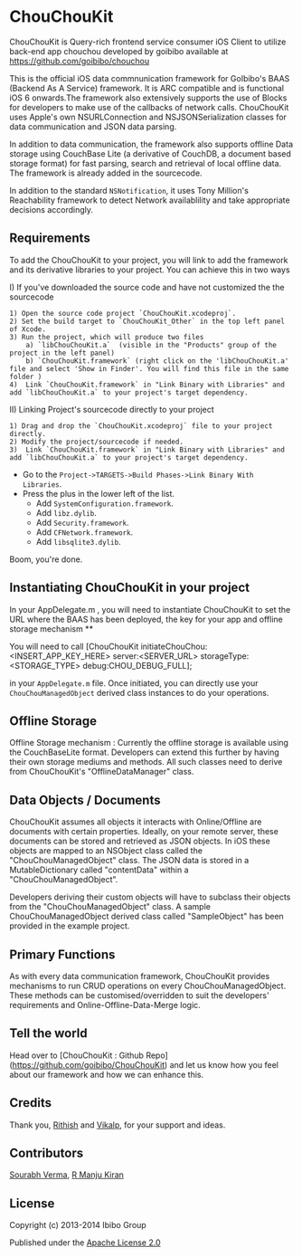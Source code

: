# ChouChouKit

ChouChouKit is Query-rich frontend service consumer iOS Client to utilize back-end app chouchou developed by goibibo available at 
https://github.com/goibibo/chouchou

This is the official iOS data commnunication framework for GoIbibo's BAAS (Backend As A Service) framework. It is ARC compatible and is functional iOS 6 onwards.The framework also extensively supports the use of Blocks for developers to make use of the callbacks of network calls. ChouChouKit uses Apple's own NSURLConnection and NSJSONSerialization classes for data communication and JSON data parsing. 

In addition to data communication, the framework also supports offline Data storage using CouchBase Lite (a derivative of CouchDB, a document based storage format) for fast parsing, search and retrieval of local offline data. The framework is already added in the sourcecode. 

In addition to the standard `NSNotification`, it uses Tony Million's Reachability framework to detect Network availablility and take appropriate decisions accordingly.


## Requirements

To add the ChouChouKit to your project, you will link to add the framework and its derivative libraries to your project.
You can achieve this in two ways

I) If you've downloaded the source code and have not customized the the sourcecode

	1) Open the source code project `ChouChouKit.xcodeproj`.
	2) Set the build target to `ChouChouKit_Other` in the top left panel of Xcode.
	3) Run the project, which will produce two files
		a) `libChouChouKit.a`  (visible in the "Products" group of the project in the left panel)
		b) `ChouChouKit.framework` (right click on the 'libChouChouKit.a' file and select 'Show in Finder'. You will find this file in the same folder )
	4)	Link `ChouChouKit.framework` in "Link Binary with Libraries" and add `libChouChouKit.a` to your project's target dependency.

II) Linking Project's sourcecode directly to your project

	1) Drag and drop the `ChouChouKit.xcodeproj` file to your project directly.
	2) Modify the project/sourcecode if needed.
	3)	Link `ChouChouKit.framework` in "Link Binary with Libraries" and add `libChouChouKit.a` to your project's target dependency.


* Go to the `Project->TARGETS->Build Phases->Link Binary With Libraries`.
* Press the plus in the lower left of the list.
	* Add `SystemConfiguration.framework`.
	* Add `libz.dylib`.
	* Add `Security.framework`.
	* Add `CFNetwork.framework`.
	* Add `libsqlite3.dylib`.



Boom, you're done.

## Instantiating ChouChouKit in your project

In your AppDelegate.m , you will need to instantiate ChouChouKit to set the URL where the BAAS has been deployed, the key for your app and offline storage mechanism **

You will need to call
	[ChouChouKit initiateChouChou:<INSERT_APP_KEY_HERE> server:<SERVER_URL> storageType:<STORAGE_TYPE> debug:CHOU_DEBUG_FULL];

in your `AppDelegate.m` file. Once initiated, you can directly use your `ChouChouManagedObject` derived class instances to do your operations.

## Offline Storage

Offline Storage mechanism : Currently the offline storage is available using the CouchBaseLite format. Developers can extend this further by having their own storage mediums and methods. All such classes need to derive from ChouChouKit's "OfflineDataManager" class.

## Data Objects / Documents

ChouChouKit assumes all objects it interacts with Online/Offline are documents with certain properties. Ideally, on your remote server, these documents can be stored and retrieved as JSON objects. In iOS these objects are mapped to an NSObject class called the "ChouChouManagedObject" class. The JSON data is stored in a MutableDictionary called "contentData" within a "ChouChouManagedObject".

Developers deriving their custom objects will have to subclass their objects from the "ChouChouManagedObject" class. A sample ChouChouManagedObject derived class called "SampleObject" has been provided in the example project.

## Primary Functions

As with every data communication framework, ChouChouKit provides mechanisms to run CRUD operations on every ChouChouManagedObject. These methods can be customised/overridden to suit the developers' requirements and Online-Offline-Data-Merge logic.

## Tell the world

Head over to  [ChouChouKit : Github Repo] (https://github.com/goibibo/ChouChouKit) and let us know how you feel about our framework and how we can enhance this.


## Credits
Thank you, [Rithish](https://github.com/rithish) and [Vikalp](https://github.com/vikalp), for your support and ideas.

## Contributors
[Sourabh Verma](https://github.com/sourabhverma), [R Manju Kiran](https://github.com/manjukiran)

## License
Copyright (c) 2013-2014 Ibibo Group

Published under the [Apache License 2.0](http://www.apache.org/licenses/LICENSE-2.0.txt)
